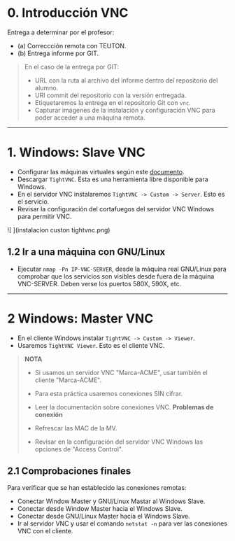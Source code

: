 # 0. Introducción VNC
Entrega a determinar por el profesor:
* (a) Correccción remota con TEUTON.
* (b) Entrega informe por GIT.
> En el caso de la entrega por GIT:
> * URL con la ruta al archivo del informe dentro del repositorio del alumno.
> * URl commit del repositorio con la versión entregada.
> * Etiquetaremos la entrega en el repositorio Git con `vnc`.
> * Capturar imágenes de la instalación y configuración VNC para poder acceder a una máquina remota.
---
# 1. Windows: Slave VNC
* Configurar las máquinas virtuales según este [documento](../../global/configuracion/).
* Descargar `TightVNC`. Esta es una herramienta libre disponible para Windows.
* En el servidor VNC instalaremos `TightVNC -> Custom -> Server`. Esto es el servicio.
* Revisar la configuración del cortafuegos del servidor VNC Windows para permitir VNC.

![ ](instalacion custon tightvnc.png)








## 1.2 Ir a una máquina con GNU/Linux
* Ejecutar `nmap -Pn IP-VNC-SERVER`, desde la máquina real GNU/Linux para comprobar
que los servicios son visibles desde fuera de la máquina VNC-SERVER. Deben verse los puertos 580X, 590X, etc.
---

# 2 Windows: Master VNC
* En el cliente Windows instalar `TightVNC -> Custom -> Viewer`.
* Usaremos `TightVNC Viewer`. Esto es el cliente VNC.
> **NOTA**
>
> * Si usamos un servidor VNC "Marca-ACME", usar también el cliente "Marca-ACME".
> * Para esta práctica usaremos conexiones SIN cifrar.
> * Leer la documentación sobre conexiones VNC.
> **Problemas de conexión**
>
> * Refrescar las MAC de la MV.
> * Revisar en la configuración del servidor VNC Windows las opciones de "Access Control".
## 2.1 Comprobaciones finales

Para verificar que se han establecido las conexiones remotas:
* Conectar Window Master y GNU/Linux Mastar al Windows Slave.
* Conectar desde Window Master hacia el Windows Slave.
* Conectar desde GNU/Linux Master hacia el Windows Slave.
* Ir al servidor VNC y usar el comando `netstat -n` para ver las conexiones VNC con el cliente.
